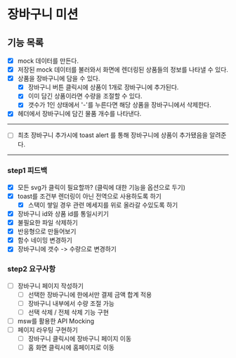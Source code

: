 # 장바구니 미션

## 기능 목록

- [x] mock 데이터를 만든다.
- [x] 저장된 mock 데이터를 불러와서 화면에 렌더링된 상품들의 정보를 나타낼 수 있다.
- [x] 상품을 장바구니에 담을 수 있다.
  - [x] 장바구니 버튼 클릭시에 상품이 1개로 장바구니에 추가된다.
  - [x] 이미 담긴 상품이라면 수량을 조절할 수 있다.
  - [x] 갯수가 1인 상태에서 '-'를 누른다면 해당 상품을 장바구니에서 삭제한다.
- [x] 헤더에서 장바구니에 담긴 물품 개수를 나타낸다.

---

- [ ] 최초 장바구니 추가시에 toast alert 를 통해 장바구니에 상품이 추가됐음을 알려준다.

---

### step1 피드백

- [x] 모든 svg가 클릭이 필요할까? (클릭에 대한 기능을 옵션으로 두기)
- [x] toast를 조건부 렌더링이 아닌 전역으로 사용하도록 하기
  - [x] 스택이 쌓일 경우 관련 메세지를 위로 올라갈 수있도록 하기
- [x] 장바구니 id와 상품 id를 통일시키기
- [x] 불필요한 파일 삭제하기
- [x] 반응형으로 만들어보기
- [x] 함수 네이밍 변경하기
- [x] 장바구니에 갯수 -> 수량으로 변경하기

### step2 요구사항

- [ ] 장바구니 페이지 작성하기
  - [ ] 선택한 장바구니에 한에서만 결제 금액 합계 적용
  - [ ] 장바구니 내부에서 수량 조절 가능
  - [ ] 선택 삭제 / 전체 삭제 기능 구현
- [ ] msw를 활용한 API Mocking
- [ ] 페이지 라우팅 구현하기
  - [ ] 장바구니 클릭시에 장바구니 페이지 이동
  - [ ] 홈 화면 클릭시에 홈페이지로 이동
